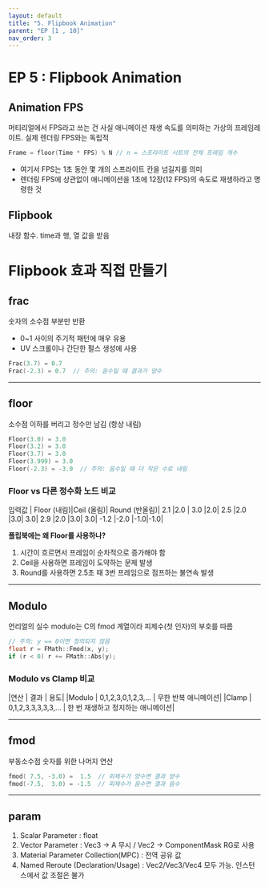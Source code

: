 ```yaml
---
layout: default
title: "5. Flipbook Animation"
parent: "EP [1 , 10]"
nav_order: 3
---
```


# EP 5 : Flipbook Animation

## Animation FPS
머티리얼에서 FPS라고 쓰는 건 사실 애니메이션 재생 속도를 의미하는 가상의 프레임레이트. 실제 렌더링 FPS와는 독립적

```c++
Frame = floor(Time * FPS) % N // n = 스프라이트 시트의 전체 프레임 개수
```

- 여기서 FPS는 1초 동안 몇 개의 스프라이트 칸을 넘길지를 의미
- 렌더링 FPS에 상관없이 애니메이션을 1초에 12장(12 FPS)의 속도로 재생하라고 명령한 것

## Flipbook
내장 함수. time과 행, 열 값을 받음

# Flipbook 효과 직접 만들기
## frac
숫자의 소수점 부분만 반환

- 0~1 사이의 주기적 패턴에 매우 유용
- UV 스크롤이나 간단한 펄스 생성에 사용

```c++
Frac(3.7) = 0.7
Frac(-2.3) = 0.7  // 주의: 음수일 때 결과가 양수
```

---

## floor
소수점 이하를 버리고 정수만 남김 (항상 내림)

```c++
Floor(3.0) = 3.0
Floor(3.2) = 3.0
Floor(3.7) = 3.0
Floor(3.999) = 3.0
Floor(-2.3) = -3.0  // 주의: 음수일 때 더 작은 수로 내림
```

### Floor vs 다른 정수화 노드 비교

입력값 |	Floor (내림)|Ceil (올림)|	Round (반올림)|
2.1	|2.0 | 3.0	|2.0|
2.5	|2.0	|3.0|	3.0|
2.9	|2.0	|3.0|	3.0|
-1.2	|-2.0	|-1.0|-1.0|

**플립북에는 왜 Floor를 사용하나?**
1. 시간이 흐르면서 프레임이 순차적으로 증가해야 함
2. Ceil을 사용하면 프레임이 도약하는 문제 발생
3. Round를 사용하면 2.5초 때 3번 프레임으로 점프하는 불연속 발생

---

## Modulo
언리얼의 실수 modulo는 C의 fmod 계열이라 피제수(첫 인자)의 부호를 따름

```c++
// 주의: y == 0이면 정의되지 않음
float r = FMath::Fmod(x, y);
if (r < 0) r += FMath::Abs(y);
```

### Modulo vs Clamp 비교

|연산	| 결과	| 용도| 
|Modulo	| 0,1,2,3,0,1,2,3,...	| 무한 반복 애니메이션|
|Clamp	| 0,1,2,3,3,3,3,3,...	| 한 번 재생하고 정지하는 애니메이션|

---

## fmod
부동소수점 숫자를 위한 나머지 연산

```c++
fmod( 7.5, -3.0) =  1.5  // 피제수가 양수면 결과 양수
fmod(-7.5,  3.0) = -1.5  // 피제수가 음수면 결과 음수
```

---

## param
1. Scalar Parameter : float
2. Vector Parameter : Vec3 → A 무시 / Vec2 → ComponentMask RG로 사용
3. Material Parameter Collection(MPC) : 전역 공유 값
4. Named Reroute (Declaration/Usage) : Vec2/Vec3/Vec4 모두 가능. 인스턴스에서 값 조절은 불가

